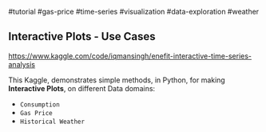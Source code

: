 #tutorial #gas-price #time-series #visualization #data-exploration #weather
## Interactive Plots - Use Cases
https://www.kaggle.com/code/iqmansingh/enefit-interactive-time-series-analysis

This Kaggle, demonstrates simple methods, in Python, for making **Interactive Plots**,
on different Data domains:
- `Consumption`
- `Gas Price`
- `Historical Weather`

